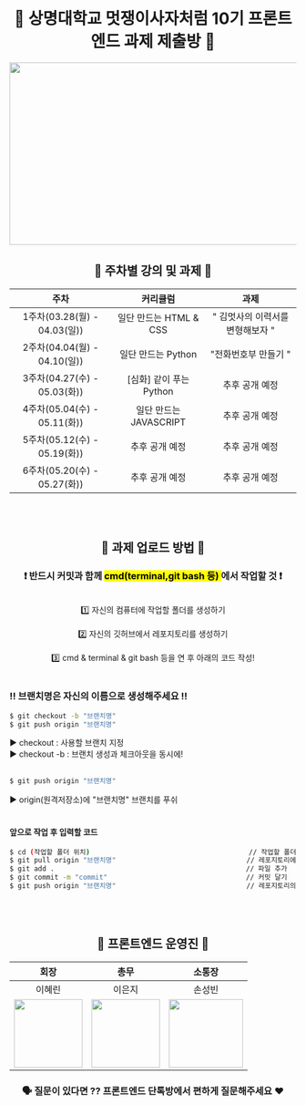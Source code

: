 <div align="center">
  
# 🦁 상명대학교 멋쟁이사자처럼 10기 프론트엔드 과제 제출방 🦁
  
<img src="https://user-images.githubusercontent.com/77167694/156416969-3add381e-1311-4fa8-b8df-a48bbafe5607.jpeg" width="800" height="320">

  
## 📝 주차별 강의 및 과제 📝

|주차|커리큘럼|과제|
|:---:|:---:|:---:|
|1주차(03.28(월) - 04.03(일))| 일단 만드는 HTML & CSS | " 김멋사의 이력서를 변형해보자 "|
|2주차(04.04(월) - 04.10(일))| 일단 만드는 Python | "전화번호부 만들기 "|
|3주차(04.27(수) - 05.03(화)) | [심화] 같이 푸는 Python | 추후 공개 예정|
|4주차(05.04(수) - 05.11(화)) | 일단 만드는 JAVASCRIPT | 추후 공개 예정|
|5주차(05.12(수) - 05.19(화)) | 추후 공개 예정 | 추후 공개 예정|
|6주차(05.20(수) - 05.27(화)) | 추후 공개 예정 | 추후 공개 예정 |
 
 <br/><br/>
  
## 🧸 과제 업로드 방법 🧸
### ❗️ 반드시 커밋과 함께 <mark> cmd(terminal,git bash 등) </mark>에서 작업할 것 ❗️
<br/>
1️⃣ 자신의 컴퓨터에 작업할 폴더를 생성하기 
<br/><br/>
2️⃣ 자신의 깃허브에서 레포지토리를 생성하기
<br/><br/>
3️⃣ cmd & terminal & git bash 등을 연 후 아래의 코드 작성!
  <br/><br/>
</div>

<div>
  
### ‼️ 브랜치명은 자신의 이름으로 생성해주세요 ‼️
  
```bash
$ git checkout -b "브랜치명"
$ git push origin "브랜치명"
```

▶️ checkout : 사용할  브랜치 지정 <br/>
▶️ checkout -b : 브랜치 생성과 체크아웃을 동시에! 
<br/>
<br/>
  
```bash
$ git push origin "브랜치명"    
```
  
▶️ origin(원격저장소)에 "브랜치명" 브랜치를 푸쉬
<br/>
<br/> 
  
  #### 앞으로 작업 후 입력할 코드
  ```bash
  $ cd (작업할 폴더 위치)                                       // 작업할 폴더 이동
  $ git pull origin "브랜치명"                                // 레포지토리에서 폴더로 pull
  $ git add .                                               // 파일 추가
  $ git commit -m "commit"                                  // 커밋 달기
  $ git push origin "브랜치명"                                // 레포지토리의 master 브랜치에 push
  ```
  
</div>

<div align="center"> 
  
<br/><br/>
## 💓 프론트엔드 운영진 💓

|회장|총무|소통장|
|:---:|:---:|:---:|
|이혜린|이은지|손성빈|
|<img src="https://user-images.githubusercontent.com/77167694/156386187-83df5f5c-4615-46cb-a1f1-13eee4c1e17b.png" width="120" height="120"/> | <img src="https://user-images.githubusercontent.com/77167694/160402003-eefc558a-0905-40a0-a773-a0046d49d3fc.png" width="120" height="120"/>| <img src="https://user-images.githubusercontent.com/77167694/156384656-f8d9340f-b24f-4f4b-aef4-a1797f636c41.png" width="130" height="120"/>| 
### 🗣 질문이 있다면 ?? 프론트엔드 단톡방에서 편하게 질문해주세요 ❤️
</div>
